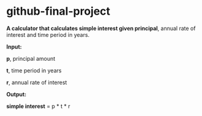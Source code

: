 # github-final-project

__A calculator that calculates simple interest given principal__, annual rate of interest and time period in years.


__Input:__


   __p__, principal amount
   
   
   __t__, time period in years
   
   
   __r__, annual rate of interest
   
   
__Output:__


   __simple interest__ = p * t * r
